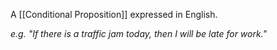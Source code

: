 A [[Conditional Proposition]] expressed in English. 

*e.g. "If there is a traffic jam today, then I will be late for work."*
